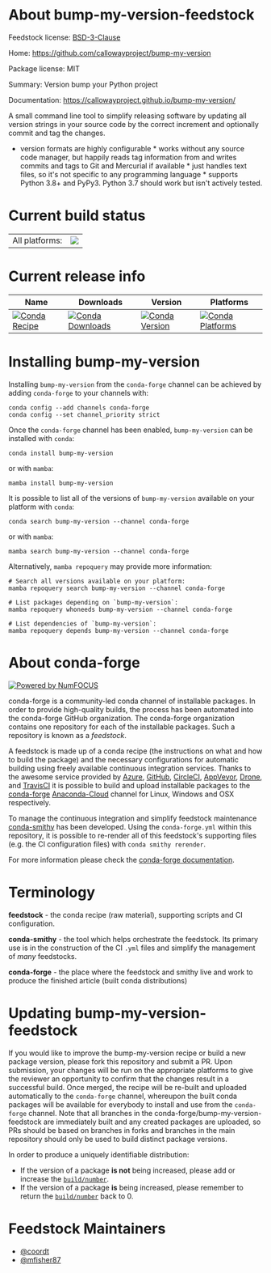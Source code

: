 About bump-my-version-feedstock
===============================

Feedstock license: [BSD-3-Clause](https://github.com/conda-forge/bump-my-version-feedstock/blob/main/LICENSE.txt)

Home: https://github.com/callowayproject/bump-my-version

Package license: MIT

Summary: Version bump your Python project

Documentation: https://callowayproject.github.io/bump-my-version/

A small command line tool to simplify releasing software by updating all version strings in your source code by the correct increment and optionally commit and tag the changes.
* version formats are highly configurable * works without any source code manager, but happily reads tag information from and writes commits and tags to Git and Mercurial if available * just handles text files, so it's not specific to any programming language * supports Python 3.8+ and PyPy3. Python 3.7 should work but isn't actively tested.

Current build status
====================


<table><tr><td>All platforms:</td>
    <td>
      <a href="https://dev.azure.com/conda-forge/feedstock-builds/_build/latest?definitionId=20122&branchName=main">
        <img src="https://dev.azure.com/conda-forge/feedstock-builds/_apis/build/status/bump-my-version-feedstock?branchName=main">
      </a>
    </td>
  </tr>
</table>

Current release info
====================

| Name | Downloads | Version | Platforms |
| --- | --- | --- | --- |
| [![Conda Recipe](https://img.shields.io/badge/recipe-bump--my--version-green.svg)](https://anaconda.org/conda-forge/bump-my-version) | [![Conda Downloads](https://img.shields.io/conda/dn/conda-forge/bump-my-version.svg)](https://anaconda.org/conda-forge/bump-my-version) | [![Conda Version](https://img.shields.io/conda/vn/conda-forge/bump-my-version.svg)](https://anaconda.org/conda-forge/bump-my-version) | [![Conda Platforms](https://img.shields.io/conda/pn/conda-forge/bump-my-version.svg)](https://anaconda.org/conda-forge/bump-my-version) |

Installing bump-my-version
==========================

Installing `bump-my-version` from the `conda-forge` channel can be achieved by adding `conda-forge` to your channels with:

```
conda config --add channels conda-forge
conda config --set channel_priority strict
```

Once the `conda-forge` channel has been enabled, `bump-my-version` can be installed with `conda`:

```
conda install bump-my-version
```

or with `mamba`:

```
mamba install bump-my-version
```

It is possible to list all of the versions of `bump-my-version` available on your platform with `conda`:

```
conda search bump-my-version --channel conda-forge
```

or with `mamba`:

```
mamba search bump-my-version --channel conda-forge
```

Alternatively, `mamba repoquery` may provide more information:

```
# Search all versions available on your platform:
mamba repoquery search bump-my-version --channel conda-forge

# List packages depending on `bump-my-version`:
mamba repoquery whoneeds bump-my-version --channel conda-forge

# List dependencies of `bump-my-version`:
mamba repoquery depends bump-my-version --channel conda-forge
```


About conda-forge
=================

[![Powered by
NumFOCUS](https://img.shields.io/badge/powered%20by-NumFOCUS-orange.svg?style=flat&colorA=E1523D&colorB=007D8A)](https://numfocus.org)

conda-forge is a community-led conda channel of installable packages.
In order to provide high-quality builds, the process has been automated into the
conda-forge GitHub organization. The conda-forge organization contains one repository
for each of the installable packages. Such a repository is known as a *feedstock*.

A feedstock is made up of a conda recipe (the instructions on what and how to build
the package) and the necessary configurations for automatic building using freely
available continuous integration services. Thanks to the awesome service provided by
[Azure](https://azure.microsoft.com/en-us/services/devops/), [GitHub](https://github.com/),
[CircleCI](https://circleci.com/), [AppVeyor](https://www.appveyor.com/),
[Drone](https://cloud.drone.io/welcome), and [TravisCI](https://travis-ci.com/)
it is possible to build and upload installable packages to the
[conda-forge](https://anaconda.org/conda-forge) [Anaconda-Cloud](https://anaconda.org/)
channel for Linux, Windows and OSX respectively.

To manage the continuous integration and simplify feedstock maintenance
[conda-smithy](https://github.com/conda-forge/conda-smithy) has been developed.
Using the ``conda-forge.yml`` within this repository, it is possible to re-render all of
this feedstock's supporting files (e.g. the CI configuration files) with ``conda smithy rerender``.

For more information please check the [conda-forge documentation](https://conda-forge.org/docs/).

Terminology
===========

**feedstock** - the conda recipe (raw material), supporting scripts and CI configuration.

**conda-smithy** - the tool which helps orchestrate the feedstock.
                   Its primary use is in the construction of the CI ``.yml`` files
                   and simplify the management of *many* feedstocks.

**conda-forge** - the place where the feedstock and smithy live and work to
                  produce the finished article (built conda distributions)


Updating bump-my-version-feedstock
==================================

If you would like to improve the bump-my-version recipe or build a new
package version, please fork this repository and submit a PR. Upon submission,
your changes will be run on the appropriate platforms to give the reviewer an
opportunity to confirm that the changes result in a successful build. Once
merged, the recipe will be re-built and uploaded automatically to the
`conda-forge` channel, whereupon the built conda packages will be available for
everybody to install and use from the `conda-forge` channel.
Note that all branches in the conda-forge/bump-my-version-feedstock are
immediately built and any created packages are uploaded, so PRs should be based
on branches in forks and branches in the main repository should only be used to
build distinct package versions.

In order to produce a uniquely identifiable distribution:
 * If the version of a package **is not** being increased, please add or increase
   the [``build/number``](https://docs.conda.io/projects/conda-build/en/latest/resources/define-metadata.html#build-number-and-string).
 * If the version of a package **is** being increased, please remember to return
   the [``build/number``](https://docs.conda.io/projects/conda-build/en/latest/resources/define-metadata.html#build-number-and-string)
   back to 0.

Feedstock Maintainers
=====================

* [@coordt](https://github.com/coordt/)
* [@mfisher87](https://github.com/mfisher87/)

